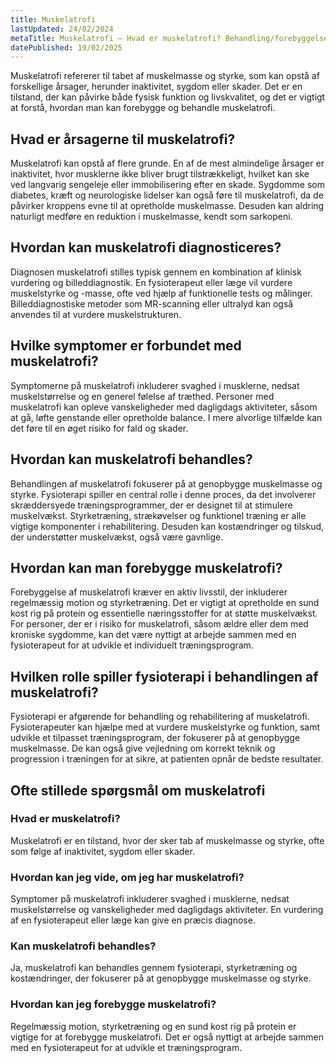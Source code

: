 ```yaml
---
title: Muskelatrofi
lastUpdated: 24/02/2024
metaTitle: Muskelatrofi – Hvad er muskelatrofi? Behandling/forebyggelse
datePublished: 19/02/2025
---
```


Muskelatrofi refererer til tabet af muskelmasse og styrke, som kan opstå af forskellige årsager, herunder inaktivitet, sygdom eller skader. Det er en tilstand, der kan påvirke både fysisk funktion og livskvalitet, og det er vigtigt at forstå, hvordan man kan forebygge og behandle muskelatrofi.

## Hvad er årsagerne til muskelatrofi?

Muskelatrofi kan opstå af flere grunde. En af de mest almindelige årsager er inaktivitet, hvor musklerne ikke bliver brugt tilstrækkeligt, hvilket kan ske ved langvarig sengeleje eller immobilisering efter en skade. Sygdomme som diabetes, kræft og neurologiske lidelser kan også føre til muskelatrofi, da de påvirker kroppens evne til at opretholde muskelmasse. Desuden kan aldring naturligt medføre en reduktion i muskelmasse, kendt som sarkopeni.

## Hvordan kan muskelatrofi diagnosticeres?

Diagnosen muskelatrofi stilles typisk gennem en kombination af klinisk vurdering og billeddiagnostik. En fysioterapeut eller læge vil vurdere muskelstyrke og -masse, ofte ved hjælp af funktionelle tests og målinger. Billeddiagnostiske metoder som MR-scanning eller ultralyd kan også anvendes til at vurdere muskelstrukturen.

## Hvilke symptomer er forbundet med muskelatrofi?

Symptomerne på muskelatrofi inkluderer svaghed i musklerne, nedsat muskelstørrelse og en generel følelse af træthed. Personer med muskelatrofi kan opleve vanskeligheder med dagligdags aktiviteter, såsom at gå, løfte genstande eller opretholde balance. I mere alvorlige tilfælde kan det føre til en øget risiko for fald og skader.

## Hvordan kan muskelatrofi behandles?

Behandlingen af muskelatrofi fokuserer på at genopbygge muskelmasse og styrke. Fysioterapi spiller en central rolle i denne proces, da det involverer skræddersyede træningsprogrammer, der er designet til at stimulere muskelvækst. Styrketræning, strækøvelser og funktionel træning er alle vigtige komponenter i rehabilitering. Desuden kan kostændringer og tilskud, der understøtter muskelvækst, også være gavnlige.

## Hvordan kan man forebygge muskelatrofi?

Forebyggelse af muskelatrofi kræver en aktiv livsstil, der inkluderer regelmæssig motion og styrketræning. Det er vigtigt at opretholde en sund kost rig på protein og essentielle næringsstoffer for at støtte muskelvækst. For personer, der er i risiko for muskelatrofi, såsom ældre eller dem med kroniske sygdomme, kan det være nyttigt at arbejde sammen med en fysioterapeut for at udvikle et individuelt træningsprogram.

## Hvilken rolle spiller fysioterapi i behandlingen af muskelatrofi?

Fysioterapi er afgørende for behandling og rehabilitering af muskelatrofi. Fysioterapeuter kan hjælpe med at vurdere muskelstyrke og funktion, samt udvikle et tilpasset træningsprogram, der fokuserer på at genopbygge muskelmasse. De kan også give vejledning om korrekt teknik og progression i træningen for at sikre, at patienten opnår de bedste resultater.

## Ofte stillede spørgsmål om muskelatrofi

### Hvad er muskelatrofi?

Muskelatrofi er en tilstand, hvor der sker tab af muskelmasse og styrke, ofte som følge af inaktivitet, sygdom eller skader.

### Hvordan kan jeg vide, om jeg har muskelatrofi?

Symptomer på muskelatrofi inkluderer svaghed i musklerne, nedsat muskelstørrelse og vanskeligheder med dagligdags aktiviteter. En vurdering af en fysioterapeut eller læge kan give en præcis diagnose.

### Kan muskelatrofi behandles?

Ja, muskelatrofi kan behandles gennem fysioterapi, styrketræning og kostændringer, der fokuserer på at genopbygge muskelmasse og styrke.

### Hvordan kan jeg forebygge muskelatrofi?

Regelmæssig motion, styrketræning og en sund kost rig på protein er vigtige for at forebygge muskelatrofi. Det er også nyttigt at arbejde sammen med en fysioterapeut for at udvikle et træningsprogram.
